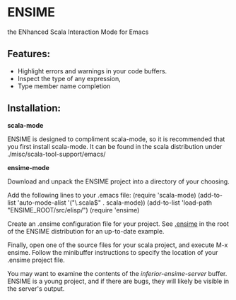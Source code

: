 # ENSIME
the ENhanced Scala Interaction Mode for Emacs

## Features: 

- Highlight errors and warnings in your code buffers.
- Inspect the type of any expression, 
- Type member name completion

## Installation:

__scala-mode__

ENSIME is designed to compliment scala-mode, so it is recommended that you first install scala-mode. It can be found in the scala distribution under ./misc/scala-tool-support/emacs/

__ensime-mode__

Download and unpack the ENSIME project into a directory of your choosing. 

Add the following lines to your .emacs file:
    (require 'scala-mode)
    (add-to-list 'auto-mode-alist '("\\.scala$" . scala-mode))
    (add-to-list 'load-path "ENSIME_ROOT/src/elisp/")
    (require 'ensime)

Create an .ensime configuration file for your project. See [.ensime](http://github.com/aemoncannon/ensime/blob/master/.ensime) in the root of the ENSIME distribution for an up-to-date example.

Finally, open one of the source files for your scala project, and execute M-x ensime. Follow the minibuffer instructions to specify the location of your .ensime project file.

You may want to examine the contents of the *inferior-ensime-server* buffer. ENSIME is a young project, and if there are bugs, they will likely be visible in the server's output.


  





